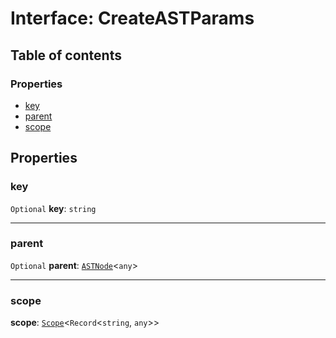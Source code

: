 # Interface: CreateASTParams

## Table of contents

### Properties

* [key](/en/auto-docs/fixed-layout-editor/interfaces/CreateASTParams.md#key)
* [parent](/en/auto-docs/fixed-layout-editor/interfaces/CreateASTParams.md#parent)
* [scope](/en/auto-docs/fixed-layout-editor/interfaces/CreateASTParams.md#scope)

## Properties

### key

`Optional` **key**: `string`

***

### parent

`Optional` **parent**: [`ASTNode`](/en/auto-docs/fixed-layout-editor/classes/ASTNode.md)<`any`>

***

### scope

**scope**: [`Scope`](/en/auto-docs/fixed-layout-editor/classes/Scope.md)<`Record`<`string`, `any`>>
